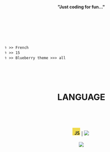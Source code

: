 <h4 align="center"><b>"Just coding for fun..."</b></h4>

<br />
<br />
<br />
<br />
<br />

```diff
⚕️ >> French
⚕️ >> 15
⚕️ >> Blueberry theme >>> all
```
<br />
<br />
<br />

<h1 align="center">LANGUAGE</h1>

<br />
<br />
<br />

<p align="center"> 
  <code><img height="25" src="https://raw.githubusercontent.com/github/explore/80688e429a7d4ef2fca1e82350fe8e3517d3494d/topics/javascript/javascript.png"></code>&nbsp;|
  <code><img height="25" src="https://upload.wikimedia.org/wikipedia/commons/thumb/c/c3/Python-logo-notext.svg/1024px-Python-logo-notext.svg.png"></code>&nbsp;
</p>

<h4 align="center"><img src="https://github-readme-stats.vercel.app/api?username=punch-hax&show_icons=true&include_all_commits=true&count_private=true&theme=blueberry">
